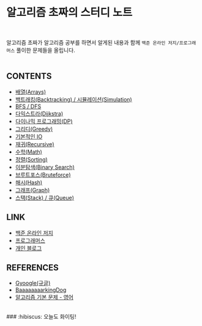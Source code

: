 # 알고리즘 초짜의 스터디 노트

<br>

알고리즘 초짜가 알고리즘 공부를 하면서 알게된 내용과 함께 `백준 온라인 저지/프로그래머스` 풀이한 문제들을 올립니다.
<br><br>

## CONTENTS

- [배열(Arrays)](https://github.com/hoon-e/algorithm/tree/master/src/BOJ/about_arr)
- [백트래킹(Backtracking) / 시뮬레이션(Simulation)](https://github.com/hoon-e/algorithm/tree/master/src/BOJ/backtracking)
- [BFS / DFS](https://github.com/hoon-e/algorithm/tree/master/src/BOJ/DFS_BFS)
- [다익스트라(Dijkstra)](https://github.com/hoon-e/algorithm/tree/master/src/BOJ/dijkstra)
- [다이나믹 프로그래밍(DP)](https://github.com/hoon-e/algorithm/tree/master/src/BOJ/DP)
- [그리디(Greedy)](https://github.com/hoon-e/algorithm/tree/master/src/BOJ/greedy)
- [기본적인 IO](https://github.com/hoon-e/algorithm/tree/master/src/BOJ/io)
- [재귀(Recursive)](https://github.com/hoon-e/algorithm/tree/master/src/BOJ/recur)
- [수학(Math)](https://github.com/hoon-e/algorithm/tree/master/src/BOJ/mathematics)
- [정렬(Sorting)](https://github.com/hoon-e/algorithm/tree/master/src/BOJ/sort)
- [이분탐색(Binary Search)](https://github.com/hoon-e/algorithm/tree/master/src/BOJ/bsearch)
- [브루트포스(Bruteforce)](https://github.com/hoon-e/algorithm/tree/master/src/BOJ/bruteforce)
- [해시(Hash)](https://github.com/hoon-e/algorithm/tree/master/src/BOJ/hash)
- [그래프(Graph)]()
- [스택(Stack) / 큐(Queue)](https://github.com/hoon-e/algorithm/tree/master/src/BOJ/Stack_Queue)

## LINK

- [백준 온라인 저지](https://www.acmicpc.net/)
- [프로그래머스](https://programmers.co.kr/)
- [개인 블로그](https://hoon-e.github.io/)

## REFERENCES

- [Gyoogle(규글)](https://kim6394.tistory.com/) 
- [BaaaaaaaarkingDog](https://blog.encrypted.gg/)
- [알고리즘 기본 문제 - 영어](https://www.programcreek.com/2012/11/top-10-algorithms-for-coding-interview/) 

<br>
### :hibiscus: 오늘도 화이팅!